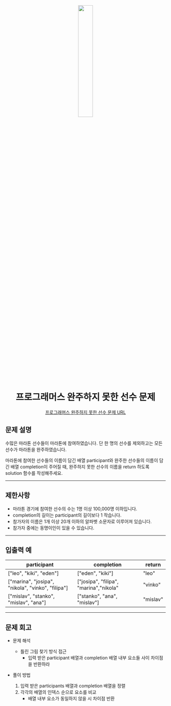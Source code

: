 <div align="center">
<img src="" width = "30%" height="30%">

# 프로그래머스 완주하지 못한 선수 문제
[프로그래머스 완주하지 못한 선수 문제 URL](https://school.programmers.co.kr/learn/courses/30/lessons/42576)

</div>



## 문제 설명
수많은 마라톤 선수들이 마라톤에 참여하였습니다. 단 한 명의 선수를 제외하고는 모든 선수가 마라톤을 완주하였습니다.

마라톤에 참여한 선수들의 이름이 담긴 배열 participant와 완주한 선수들의 이름이 담긴 배열 completion이 주어질 때, 완주하지 못한 선수의 이름을 return 하도록 solution 함수를 작성해주세요.

---
## 제한사항
* 마라톤 경기에 참여한 선수의 수는 1명 이상 100,000명 이하입니다.
* completion의 길이는 participant의 길이보다 1 작습니다.
* 참가자의 이름은 1개 이상 20개 이하의 알파벳 소문자로 이루어져 있습니다.
* 참가자 중에는 동명이인이 있을 수 있습니다.

---
## 입출력 예

|participant|completion|return|
|----|---|---|
|["leo", "kiki", "eden"]|["eden", "kiki"]|"leo"|
|["marina", "josipa", "nikola", "vinko", "filipa"]|["josipa", "filipa", "marina","nikola" |"vinko"|
|["mislav", "stanko", "mislav", "ana"]|["stanko", "ana", "mislav"]|"mislav"|

---
## 문제 회고

* 문제 해석
    * 틀린 그림 찾기 방식 접근
        * 입력 받은 participant 배열과 completion 배열 내부 요소들 사이 차이점을 반환하라
    
* 풀이 방법
    1. 입력 받은 participants 배열과 completion 배열을 정렬
    2. 각각의 배열의 인덱스 순으로 요소를 비교
        * 배열 내부 요소가 동일하지 않을 시 차이점 반환

          

